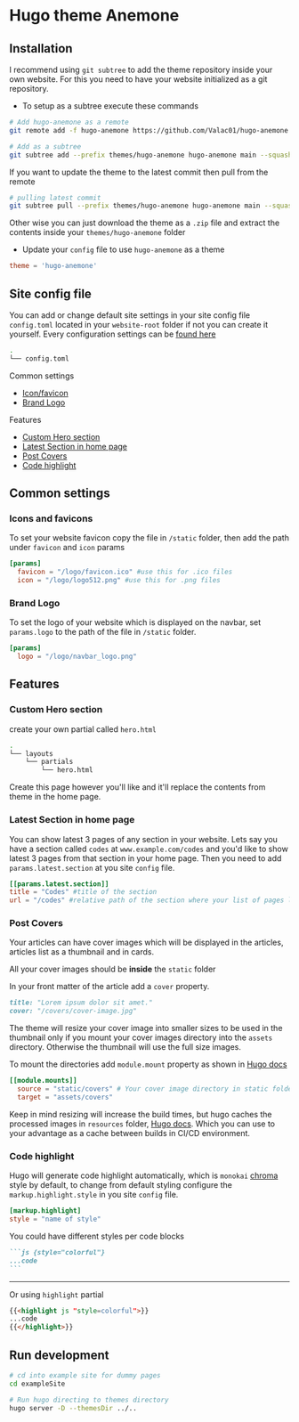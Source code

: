 # Hugo theme Anemone

## Installation

I recommend using `git subtree` to add the theme repository inside your own website. For this you need to have your website initialized as a git repository.

- To setup as a subtree execute these commands

```bash
# Add hugo-anemone as a remote
git remote add -f hugo-anemone https://github.com/Valac01/hugo-anemone.git

# Add as a subtree
git subtree add --prefix themes/hugo-anemone hugo-anemone main --squash
```

If you want to update the theme to the latest commit then pull from the remote

```bash
# pulling latest commit
git subtree pull --prefix themes/hugo-anemone hugo-anemone main --squash
```

Other wise you can just download the theme as a `.zip` file and extract the contents inside your `themes/hugo-anemone` folder

- Update your `config` file to use `hugo-anemone` as a theme

```toml
theme = 'hugo-anemone'
```

## Site config file

You can add or change default site settings in your site config file `config.toml` located in your `website-root` folder if not you can create it yourself. Every configuration settings can be [found here](https://gohugo.io/getting-started/configuration/)

```bash
.
└── config.toml
```

Common settings

- [Icon/favicon](#icons-and-favicons)
- [Brand Logo](#brand-logo)

Features

- [Custom Hero section](#custom-hero-section)
- [Latest Section in home page](#latest-section-in-home-page)
- [Post Covers](#post-covers)
- [Code highlight](#code-highlight)

## Common settings

### Icons and favicons

To set your website favicon copy the file in `/static` folder, then add the path under `favicon` and `icon` params

```toml
[params]
  favicon = "/logo/favicon.ico" #use this for .ico files
  icon = "/logo/logo512.png" #use this for .png files
```

### Brand Logo

To set the logo of your website which is displayed on the navbar, set `params.logo` to the path of the file in `/static` folder.

```toml
[params]
  logo = "/logo/navbar_logo.png"

```

## Features
### Custom Hero section

create your own partial called `hero.html`

```bash
.
└── layouts
    └── partials
        └── hero.html
```

Create this page however you'll like and it'll replace the contents from theme in the home page.

### Latest Section in home page

You can show latest 3 pages of any section in your website.
Lets say you have a section called `codes` at `www.example.com/codes` and you'd like to show latest 3 pages from that section in your home page. Then you need to add `params.latest.section` at you site `config` file.

```toml
[[params.latest.section]]
title = "Codes" #title of the section
url = "/codes" #relative path of the section where your list of pages lies
```

### Post Covers

Your articles can have cover images which will be displayed in the articles, articles list as a thumbnail and in cards.

All your cover images should be **inside** the `static` folder

In your front matter of the article add a `cover` property.

```markdown
title: "Lorem ipsum dolor sit amet."
cover: "/covers/cover-image.jpg"
```

The theme will resize your cover image into smaller sizes to be used in the thumbnail only if you mount your cover images directory into the `assets` directory. Otherwise the thumbnail will use the full size images.

To mount the directories add `module.mount` property as shown in [Hugo docs](https://gohugo.io/hugo-modules/configuration/#module-config-mounts)

```toml
[[module.mounts]]
  source = "static/covers" # Your cover image directory in static folder
  target = "assets/covers"
```

Keep in mind resizing will increase the build times, but hugo caches the processed images in `resources` folder, [Hugo docs](https://gohugo.io/content-management/image-processing/#image-processing-performance-consideration). Which you can use to your advantage as a cache between builds in CI/CD environment.

### Code highlight

Hugo will generate code highlight automatically, which is `monokai` [chroma](https://github.com/alecthomas/chroma) style by default, to change from default styling configure the `markup.highlight.style` in you site `config` file. 

```toml
[markup.highlight]
style = "name of style"
```

You could have different styles per code blocks

````markdown
```js {style="colorful"}
...code
```
````

---

Or using `highlight` partial

```markdown
{{<highlight js "style=colorful">}}
...code
{{</highlight>}}
```

## Run development

```bash
# cd into example site for dummy pages
cd exampleSite

# Run hugo directing to themes directory
hugo server -D --themesDir ../..
```
